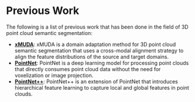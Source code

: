 # Previous Work

The following is a list of previous work that has been done in the field of 3D point cloud semantic segmentation:

- **[xMUDA](https://github.com/valeoai/xmuda)**: xMUDA is a domain adaptation method for 3D point cloud semantic segmentation that uses a cross-modal alignment strategy to align the feature distributions of the source and target domains.
- **[PointNet](https://arxiv.org/abs/1612.00593)**: PointNet is a deep learning model for processing point clouds that directly consumes point cloud data without the need for voxelization or image projection.
- **[PointNet++](https://arxiv.org/abs/1706.02413)**: PointNet++ is an extension of PointNet that introduces hierarchical feature learning to capture local and global features in point clouds.
